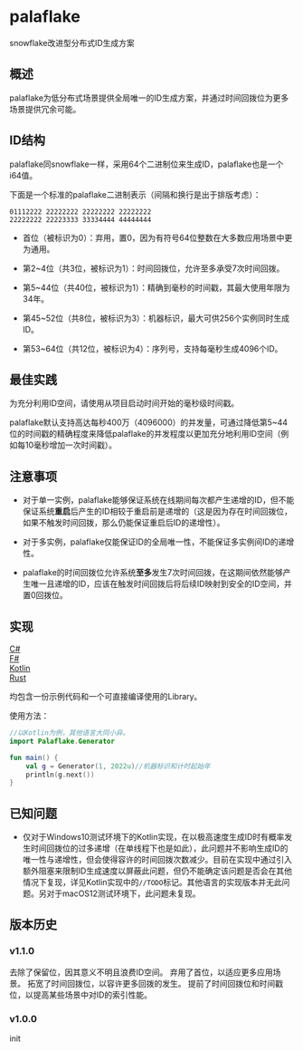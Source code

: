 # palaflake

snowflake改进型分布式ID生成方案

## 概述

palaflake为低分布式场景提供全局唯一的ID生成方案，并通过时间回拨位为更多场景提供冗余可能。

## ID结构

palaflake同snowflake一样，采用64个二进制位来生成ID，palaflake也是一个i64值。

下面是一个标准的palaflake二进制表示（间隔和换行是出于排版考虑）：

```text
01112222 22222222 22222222 22222222
22222222 22223333 33334444 44444444
```

* 首位（被标识为0）：弃用，置0，因为有符号64位整数在大多数应用场景中更为通用。

* 第2~4位（共3位，被标识为1）：时间回拨位，允许至多承受7次时间回拨。

* 第5~44位（共40位，被标识为1）：精确到毫秒的时间戳，其最大使用年限为34年。

* 第45~52位（共8位，被标识为3）：机器标识，最大可供256个实例同时生成ID。

* 第53~64位（共12位，被标识为4）：序列号，支持每毫秒生成4096个ID。

## 最佳实践

为充分利用ID空间，请使用从项目启动时间开始的毫秒级时间戳。

palaflake默认支持高达每秒400万（4096000）的并发量，可通过降低第5~44位的时间戳的精确程度来降低palaflake的并发程度以更加充分地利用ID空间（例如每10毫秒增加一次时间戳）。

## 注意事项

* 对于单一实例，palaflake能够保证系统在线期间每次都产生递增的ID，但不能保证系统**重启**后产生的ID相较于重启前是递增的（这是因为存在时间回拨位，如果不触发时间回拨，那么仍能保证重启后ID的递增性）。

* 对于多实例，palaflake仅能保证ID的全局唯一性，不能保证多实例间ID的递增性。

* palaflake的时间回拨位允许系统**至多**发生7次时间回拨，在这期间依然能够产生唯一且递增的ID，应该在触发时间回拨后将后续ID映射到安全的ID空间，并置0回拨位。

## 实现

[C#](/cs_impl)  
[F#](/fs_impl)  
[Kotlin](/kt_impl)  
[Rust](/rs_impl)

均包含一份示例代码和一个可直接编译使用的Library。

使用方法：

```kotlin
//以Kotlin为例，其他语言大同小异。
import Palaflake.Generator

fun main() {
    val g = Generator(1, 2022u)//机器标识和计时起始年
    println(g.next())
}
```

## 已知问题

* 仅对于Windows10测试环境下的Kotlin实现，在以极高速度生成ID时有概率发生时间回拨位的过多递增（在单线程下也是如此），此问题并不影响生成ID的唯一性与递增性，但会使得容许的时间回拨次数减少。目前在实现中通过引入额外阻塞来限制ID生成速度以屏蔽此问题，但仍不能确定该问题是否会在其他情况下复现，详见Kotlin实现中的`//TODO`标记。其他语言的实现版本并无此问题。另对于macOS12测试环境下，此问题未复现。

## 版本历史

### v1.1.0

去除了保留位，因其意义不明且浪费ID空间。
弃用了首位，以适应更多应用场景。
拓宽了时间回拨位，以容许更多回拨的发生。
提前了时间回拨位和时间戳位，以提高某些场景中对ID的索引性能。

### v1.0.0

init
